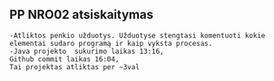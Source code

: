 ## PP NRO02 atsiskaitymas
    -Atliktos penkio užduotys. Užduotyse stengtasi komentuoti kokie elementai sudaro programą ir kaip vyksta procesas.
    -Java projekto  sukurimo laikas 13:16,
    Github commit laikas 16:04,
    Tai projektas atliktas per ~3val



